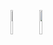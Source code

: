 <html>
  
  <figure>
   <img src="https://envato-shoebox-0.imgix.net/fc28/8181-bb18-4d72-b6e9-f5ed13951965/_MG_8176.jpg_21_06_2014.jpg?auto=compress%2Cformat&mark=https%3A%2F%2Felements-assets.envato.com%2Fstatic%2Fwatermark2.png&w=1600&fit=max&markalign=center%2Cmiddle&markalpha=18&s=f33469ddbfd7e40bc83a30230370256c"alt="Logo Tigre" width=10% height=10%/>
   <img src="https://pixabay.com/fr/illustrations/ai-g%C3%A9n%C3%A9r%C3%A9-panth%C3%A8re-noire-f%C3%A9lin-8798811/"Logo Panthère"width=10% width=10%/>
    
 </figure>
  
    
 
  
   
  
  
 

 </html>
  

  



 
  
  

 
  




